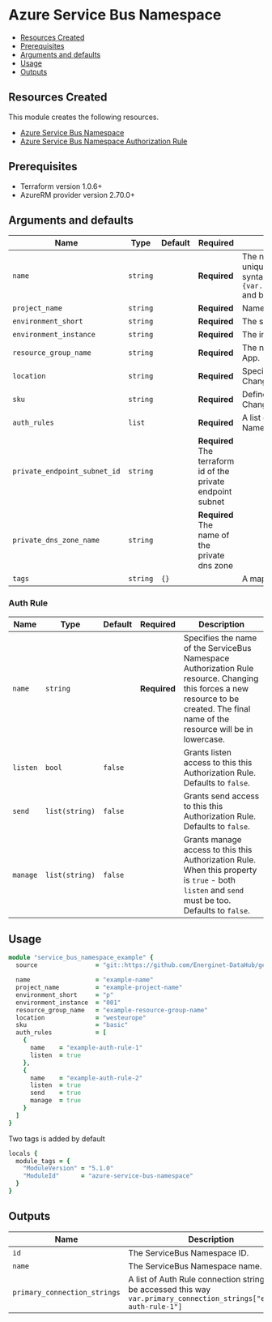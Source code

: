 # Azure Service Bus Namespace

- [Resources Created](#resources-created)
- [Prerequisites](#prerequisites)
- [Arguments and defaults](#arguments-and-defaults)
- [Usage](#usage)
- [Outputs](#outputs)

## Resources Created

This module creates the following resources.

- [Azure Service Bus Namespace](https://registry.terraform.io/providers/hashicorp/azurerm/latest/docs/resources/service_bus_namespace)
- [Azure Service Bus Namespace Authorization Rule](https://registry.terraform.io/providers/hashicorp/azurerm/latest/docs/resources/servicebus_namespace_authorization_rule)

## Prerequisites

- Terraform version 1.0.6+
- AzureRM provider version 2.70.0+

## Arguments and defaults

| Name | Type | Default | Required | Description |
|-|-|-|-|-|
| `name` | `string` | | **Required** | The name of the Microsoft SQL Server. This needs to be globally unique within Azure. The final name of the resource will follow this syntax `sb-{var.name}-${var.environment_short}-${var.environment_instance}` and be in lowercase. |
| `project_name` | `string` | | **Required** | Name of the project this infrastructure is a part of. |
| `environment_short` | `string` | | **Required** | The short value name of your environment. |
| `environment_instance` | `string` | | **Required** |  The instance number of your environment. |
| `resource_group_name` | `string` | | **Required** | The name of the resource group in which to create the Function App. |
| `location` | `string` | | **Required** | Specifies the supported Azure location where the resource exists. Changing this forces a new resource to be created. |
| `sku` | `string` | | **Required** |  Defines which tier to use. Options are `basic`, `standard` or `premium`. Changing this forces a new resource to be created. |
| `auth_rules` | `list` | | **Required** | A list of objects describing the auth rules of the Service Bus Namespace. See [Auth Rule](#auth-rule). |
| `private_endpoint_subnet_id` | `string` | | **Required**  The terraform id of the private endpoint subnet
| `private_dns_zone_name` | `string` | | **Required**   The name of the private dns zone
| `tags` | `string` | `{}` | | A mapping of tags to assign to the resource. |

### Auth Rule

| Name | Type | Default | Required | Description |
|-|-|-|-|-|
| `name` | `string` | | **Required** | Specifies the name of the ServiceBus Namespace Authorization Rule resource. Changing this forces a new resource to be created. The final name of the resource will be in lowercase. |
| `listen` | `bool` | `false` | | Grants listen access to this this Authorization Rule. Defaults to `false`. |
| `send` | `list(string)` | `false` | | Grants send access to this this Authorization Rule. Defaults to `false`. |
| `manage` | `list(string)` | `false` | | Grants manage access to this this Authorization Rule. When this property is `true` - both `listen` and `send` must be too. Defaults to `false`. |

## Usage

```ruby
module "service_bus_namespace_example" { 
  source                = "git::https://github.com/Energinet-DataHub/geh-terraform-modules.git//azure/service_bus-namespace?ref=5.1.0"

  name                  = "example-name"
  project_name          = "example-project-name"
  environment_short     = "p"
  environment_instance  = "001"
  resource_group_name   = "example-resource-group-name"
  location              = "westeurope"
  sku                   = "basic"
  auth_rules            = [
    {
      name    = "example-auth-rule-1"
      listen  = true
    },
    {
      name    = "example-auth-rule-2"
      listen  = true
      send    = true
      manage  = true
    }
  ]
}
```

Two tags is added by default

```ruby
locals {
  module_tags = {
    "ModuleVersion" = "5.1.0"
    "ModuleId"      = "azure-service-bus-namespace"
  }
}
```

## Outputs

| Name | Description |
|-|-|
| `id` | The ServiceBus Namespace ID. |
| `name` | The ServiceBus Namespace name. |
| `primary_connection_strings` | A list of Auth Rule connection strings, can be accessed this way `var.primary_connection_strings["example-auth-rule-1"]` |
